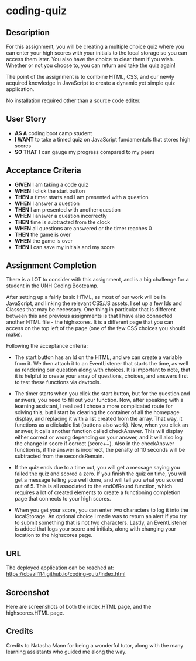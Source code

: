 # coding-quiz

## Description

For this assignment, you will be creating a multiple choice quiz where you can enter your high scores with your initials to the local storage so you can access them later. You also have the choice to clear them if you wish. Whether or not you choose to, you can return and take the quiz again!

The point of the assignment is to combine HTML, CSS, and our newly acquired knowledge in JavaScript to create a dynamic yet simple quiz application. 

No installation required other than a source code editer.

## User Story

* **AS A** coding boot camp student
* **I WANT** to take a timed quiz on JavaScript fundamentals that stores high scores
* **SO THAT** I can gauge my progress compared to my peers

## Acceptance Criteria

* **GIVEN** I am taking a code quiz
* **WHEN** I click the start button
* **THEN** a timer starts and I am presented with a question
* **WHEN** I answer a question
* **THEN** I am presented with another question
* **WHEN** I answer a question incorrectly
* **THEN** time is subtracted from the clock
* **WHEN** all questions are answered or the timer reaches 0
* **THEN** the game is over
* **WHEN** the game is over
* **THEN** I can save my initials and my score


## Assignment Completion

There is a LOT to consider with this assignment, and is a big challenge for a student in the UNH Coding Bootcamp. 

After setting up a fairly basic HTML, as most of our work will be in JavaScript, and linking the relevant CSS/JS assets, I set up a few Ids and Classes that may be necessary. One thing in particular that is different between this and previous assignments is that I have also connected another HTML file - the highscores. It is a different page that you can access on the top left of the page (one of the few CSS choices you should make).

Following the acceptance criteria:

* The start button has an Id on the HTML, and we can create a variable from it. We then attach it to an EventListener that starts the time, as well as rendering our question along with choices. It is important to note, that it is helpful to create your array of questions, choices, and answers first to test these functions via devtools. 

* The timer starts when you click the start button, but for the question and answers, you need to fill out your function. Now, after speaking with a learning assistant, I realized I chose a more complicated route for solving this, but I start by clearing the container of all the homepage display, and replacing it with a list created from the array. That way, it functions as a clickable list (buttons also work). Now, when you click an answer, it calls another function called checkAnswer. This will display either correct or wrong depending on your answer, and it will also log the change in score if correct (score++). Also in the checkAnswer function is, if the answer is incorrect, the penalty of 10 seconds will be subtracted from the secondsRemain. 


* If the quiz ends due to a time out, you will get a message saying you failed the quiz and scored a zero. If you finish the quiz on time, you will get a message telling you well done, and will tell you what you scored out of 5. This is all associated to the endOfRound function, which requires a lot of created elements to create a functioning completion page that connects to your high scores. 

* When you get your score, you can enter two characters to log it into the localStorage. An optional choice I made was to return an alert if you try to submit something that is not two characters. Lastly, an EventListener is added that logs your score and initials, along with changing your location to the highscores page. 

## URL

The deployed application can be reached at: https://cbazil114.github.io/coding-quiz/index.html

## Screenshot

Here are screenshots of both the index.HTML page, and the highscores.HTML page.

## Credits

Credits to Natasha Mann for being a wonderful tutor, along with the many learning assistants who guided me along the way. 